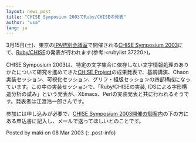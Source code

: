 ```yaml
---
layout: news_post
title: "CHISE Symposium 2003でRuby/CHISEの発表"
author: "usa"
lang: ja
---
```


3月15日(土)、東京の[IPA特別会議室][1]で開催される[CHISE Symposium
2003][2]にて、[Ruby/CHISE][3]の発表が行われます(参考:&lt;<span>rubylist
37220</span>&gt;)。

CHISE Symposium 2003は、特定の文字集合に依存しない文字情報処理のありかたについて研究を進めてきた[CHISE
Project][4]の成果発表で、基調講演、Chaon実装セッション、可視化セッション、グリフ・組版セッションの四部構成になっています。この中の実装セッションで、「Ruby/CHISEの実装,
IDSによる字形構造分析の試み」という発表が、XEmacs、Perlの実装発表と共に行われるそうです。発表者は江渡浩一郎さんです。

参加には申し込みが必要で、[CHISE Symposium
2003開催の御案内][2]の下の方にある申込書に記入し、メールで送ってほしいとのことです。

Posted by maki on 08 Mar 2003
{: .post-info}



[1]: http://www.ipa.go.jp/ipa/about/officeindex.htm 
[2]: http://www.kanji.zinbun.kyoto-u.ac.jp/projects/chise/News/20030315.html 
[3]: http://eto.com/2003/ruby/ 
[4]: http://www.kanji.zinbun.kyoto-u.ac.jp/projects/chise/index.html 
